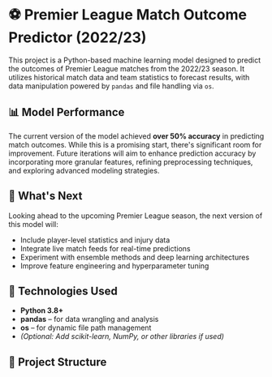 # ⚽ Premier League Match Outcome Predictor (2022/23)

This project is a Python-based machine learning model designed to predict the outcomes of Premier League matches from the 2022/23 season. It utilizes historical match data and team statistics to forecast results, with data manipulation powered by `pandas` and file handling via `os`.

## 📊 Model Performance

The current version of the model achieved **over 50% accuracy** in predicting match outcomes. While this is a promising start, there's significant room for improvement. Future iterations will aim to enhance prediction accuracy by incorporating more granular features, refining preprocessing techniques, and exploring advanced modeling strategies.

## 🔮 What's Next

Looking ahead to the upcoming Premier League season, the next version of this model will:

- Include player-level statistics and injury data
- Integrate live match feeds for real-time predictions
- Experiment with ensemble methods and deep learning architectures
- Improve feature engineering and hyperparameter tuning

## 🧠 Technologies Used

- **Python 3.8+**
- **pandas** – for data wrangling and analysis
- **os** – for dynamic file path management
- *(Optional: Add scikit-learn, NumPy, or other libraries if used)*

## 📁 Project Structure
